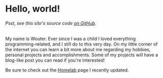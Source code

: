 # Hello, world!

<!-- title = Home -->
###### Psst, see this site's source code [on GitHub](https://github.com/WouterGritter/portfolio-site).

My name is Wouter. Ever since I was a child I loved everything programming-related,
and I still do to this very day. On my little corner of the internet you can learn a bit
more about me regarding my hobbies, personal projects and accomplishments. Some of my projects
will have a blog-like post you can read if you're interested!

Be sure to check out the [Homelab](/homelab.md) page I recently updated.
